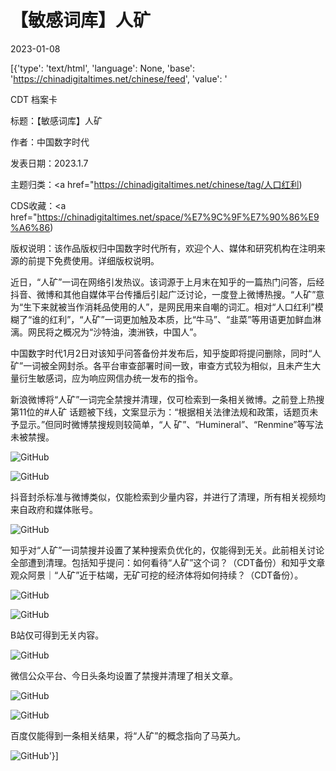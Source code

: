 # 【敏感词库】人矿

2023-01-08

[{'type': 'text/html', 'language': None, 'base': 'https://chinadigitaltimes.net/chinese/feed', 'value': '

CDT 档案卡

标题：【敏感词库】人矿

作者：中国数字时代

发表日期：2023.1.7

主题归类：<a href="https://chinadigitaltimes.net/chinese/tag/人口红利)

CDS收藏：<a href="https://chinadigitaltimes.net/space/%E7%9C%9F%E7%90%86%E9%A6%86)

版权说明：该作品版权归中国数字时代所有，欢迎个人、媒体和研究机构在注明来源的前提下免费使用。详细版权说明。





近日，“人矿”一词在网络引发热议。该词源于上月末在知乎的一篇热门问答，后经抖音、微博和其他自媒体平台传播后引起广泛讨论，一度登上微博热搜。“人矿”意为“生下来就被当作消耗品使用的人”，是网民用来自嘲的词汇。相对“人口红利”模糊了“谁的红利”，“人矿”一词更加触及本质，比“牛马”、“韭菜”等用语更加鲜血淋漓。网民将之概况为“沙特油，澳洲铁，中国人”。

中国数字时代1月2日对该知乎问答备份并发布后，知乎旋即将提问删除，同时“人矿”一词被全网封杀。各平台审查部署时间一致，审查方式较为相似，且未产生大量衍生敏感词，应为响应网信办统一发布的指令。

新浪微博将“人矿”一词完全禁搜并清理，仅可检索到一条相关微博。之前登上热搜第11位的#人矿 话题被下线，文案显示为：“根据相关法律法规和政策，话题页未予显示。”但同时微博禁搜规则较简单，“人 矿”、“Humineral”、“Renmine”等写法未被禁搜。

![GitHub](https://chinadigitaltimes.net/chinese/files/2023/01/屏幕截图-2023-01-07-153454.png)

![GitHub](https://chinadigitaltimes.net/chinese/files/2023/01/屏幕截图-2023-01-07-153517.png)

抖音封杀标准与微博类似，仅能检索到少量内容，并进行了清理，所有相关视频均来自政府和媒体账号。

![GitHub](https://chinadigitaltimes.net/chinese/files/2023/01/屏幕截图-2023-01-07-154954.png)

知乎对“人矿”一词禁搜并设置了某种搜索负优化的，仅能得到无关。此前相关讨论全部遭到清理。包括知乎提问：如何看待“人矿”这个词？（CDT备份）和知乎文章观众阿景｜“人矿”近于枯竭，无矿可挖的经济体将如何持续？（CDT备份）。

![GitHub](https://chinadigitaltimes.net/chinese/files/2023/01/屏幕截图-2023-01-07-153619.png)

![GitHub](https://chinadigitaltimes.net/chinese/files/2023/01/屏幕截图-2023-01-07-154740.png)

B站仅可得到无关内容。

![GitHub](https://chinadigitaltimes.net/chinese/files/2023/01/屏幕截图-2023-01-07-154001.png)

微信公众平台、今日头条均设置了禁搜并清理了相关文章。

![GitHub](https://chinadigitaltimes.net/chinese/files/2023/01/屏幕截图-2023-01-07-154927.png)

![GitHub](https://chinadigitaltimes.net/chinese/files/2023/01/屏幕截图-2023-01-07-155154.png)

百度仅能得到一条相关结果，将“人矿”的概念指向了马英九。

![GitHub](https://chinadigitaltimes.net/chinese/files/2023/01/屏幕截图-2023-01-07-154050.png)'}]